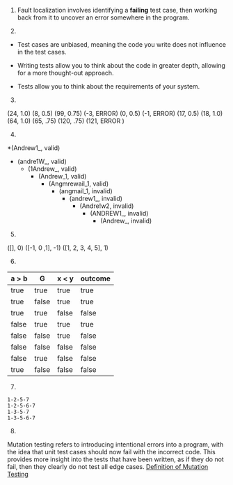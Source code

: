 1) Fault localization involves identifying a **failing** test case, then working back from it to uncover an error somewhere in the program.

2) 
- Test cases are unbiased, meaning the code you write does not influence in the test cases. 
* Writing tests allow you to think about the code in greater depth, allowing for a more thought-out approach. 
+ Tests allow you to think about the requirements of your system.

3)
(24, 1.0)
(8, 0.5)
(99, 0.75)
(-3, ERROR)
(0, 0.5)
(-1, ERROR)
(17, 0.5)
(18, 1.0)
(64, 1.0)
(65, .75)
(120, .75)
(121, ERROR )

4) 
*(Andrew1_, valid)
 * (andre1W_, valid)
   * (1Andrew_, valid)
     * (Andrew_1, valid)
       * (Angmrewail_1, valid)
         * (angmail_1, invalid)
           * (andrew1_, invalid)
             * (Andre!w2, invalid)
               * (ANDREW1_, invalid)
                 * (Andrew_, invalid)

5) 
([], 0)
([-1, 0 ,1], -1)
([1, 2, 3, 4, 5], 1)

6)
| a > b | G | x < y | outcome |
| ------|---|-------|-------- |
| true | true | true | true |
| true | false | true | true |
| true | true | false | false |
| false | true | true | true |
| false | false | true | false |
| false | false | false | false |
| false | true | false | false | 
| true | false | false | false |

7)
```
1-2-5-7
1-2-5-6-7
1-3-5-7
1-3-5-6-7
```
8) 
Mutation testing refers to introducing intentional errors into a program, with the idea that unit test cases should now fail with the incorrect code. This provides more insight into the tests that have been written, as if they do not fail, then they clearly do not test all edge cases. [Definition of Mutation Testing](https://www2.seas.gwu.edu/~kinga/CS2113_F25/lectures/l2.html#:~:text=also%20known%20as-,mutation%20testing,-because%20we%20are)
